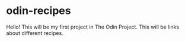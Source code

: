 # odin-recipes

Hello! This will be my first project in The Odin Project. This will be links about different recipes.
